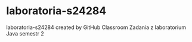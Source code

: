 # laboratoria-s24284
laboratoria-s24284 created by GitHub Classroom
Zadania z laboratorium Java semestr 2
